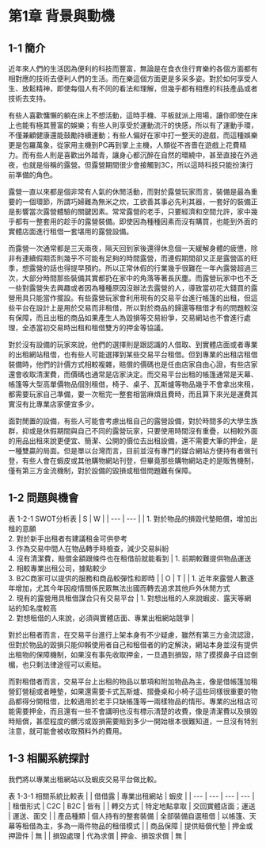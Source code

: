 # 第1章 背景與動機

## 1-1 簡介
近年來人們的生活因為便利的科技而豐富，無論是在食衣住行育樂的各個方面都有相對應的技術去便利人們的生活。而在樂這個方面更是多采多姿。對於如何享受人生、放鬆精神，即使每個人有不同的看法和理解，但幾乎都有相應的科技產品或者技術去支持。

有些人喜歡慵懶的躺在床上不想活動，這時手機、平板就派上用場，讓你即使在床上也能有極其豐富的娛樂；有些人則享受於運動流汗的快感，所以有了運動手環，不僅兼顧健康還能鼓勵持續運動；有些人偏好在家中打一整天的遊戲，而這種娛樂更是包羅萬象，從家用主機到PC再到掌上主機，人類從不吝嗇在遊戲上花費精力。而有些人則是喜歡出外踏青，讓身心都沉醉在自然的環繞中，甚至直接在外過夜，也就是俗稱的露營。但露營期間很少會接觸到3C，所以這時科技只能扮演行前準備的角色。

露營一直以來都是個非常有人氣的休閒活動，而對於露營玩家而言，裝備是最為重要的一個環節，所謂巧婦難為無米之炊，工欲善其事必先利其器，一套好的裝備正是影響當次露營體驗的關鍵因素。常常露營的老手，只要經濟和空間允許，家中幾乎都有一整套用的趁手的露營裝備。即使因為種種因素而沒有購買，也能到外面的實體店面進行租借一套堪用的露營設備。

而露營一次通常都是三天兩夜，隔天回到家後還得休息個一天緩解身體的疲憊，除非有連續假期否則幾乎不可能有足夠的時間露營，而連假期間卻又正是露營區的旺季，想露營的話也得提早預約。所以正常休假的行業幾乎很難在一年內露營超過三次，大部分時間那些裝備其實都扔在家中的角落等著長灰塵。而露營玩家中也不乏一些對露營失去興趣或者因為種種原因沒辦法去露營的人，導致當初花大錢買的露營用具只能當作擺設。有些露營玩家會利用現有的交易平台進行帳篷的出租，但這些平台在設計上是用於交易而非租借，所以對於商品的歸還等租借才有的問題較沒有保障，而且出租的商品如果產生人為毀損等交易紛爭，交易網站也不會進行處理，全憑當初交易時出租和租借雙方的押金等協議。

對於沒有設備的玩家來說，他們的選擇則是跟認識的人借取、到實體店面或者專業的出租網站租借，也有些人可能選擇到某些交易平台租借。但到專業的出租店租借裝備時，他們的計價方式相較複雜，賠償的價碼也是任由店家自由心證，有些店家還會收取清潔費，而價碼也通常是店家決定。而交易平台出租的帳篷通常是天幕、帳篷等大型高單價物品個別租借，椅子、桌子、瓦斯爐等物品幾乎不會拿出來租，都需要玩家自己準備，要一次租完一整套相當麻煩且費時，而且算下來光是運費其實沒有比專業店家便宜多少。

面對閒置的設備，有些人可能會考慮出租自己的露營設備，對於時間多的大學生族群，抑或是休假期間與自己不同的露營玩家，只要使用時間沒有重疊，以相較外面的用品出租來說更便宜、簡潔、公開的價位去出租設備，還不需要大筆的押金，是一種雙贏的局面。但是單以台灣而言，目前並沒有專門的媒合網站方便持有者做刊登，有些人會在蝦皮或其他購物網站刊登，但畢竟那些購物網站走的是販售機制，僅有第三方金流機制，對於設備的毀損或租借問題難有保障。

## 1-2 問題與機會
表 1-2-1 SWOT分析表
| S | W | 
| --- | --- | 
| 1. 對於物品的損毀代墊賠償，增加出租的意願<br>2. 對於新手出租者有建議租金可供參考<br>3. 作為交易中間人在物品轉手時檢查，減少交易糾紛<br>4. 沒有清潔費，賠償金額跟條件也在租借前就能看到 | 1. 前期較難提供物品運送<br>2. 相較專業出租公司，據點較少<br>3. B2C商家可以提供的服務和商品較彈性和即時 |
| O | T |
| 1. 近年來露營人數逐年增加，尤其今年因疫情關係民眾無法出國而轉去追求其他戶外休閒方式<br>2. 現有的露營用具租借謀合只有交易平台 | 1. 對想出租的人來說蝦皮、露天等網站的知名度較高<br>2. 對想租借的人來說，必須與實體店面、專業出租網站競爭 |

對於出租者而言，在交易平台進行上架本身有不少疑慮，雖然有第三方金流認證，但對於物品的毀損只能仰賴使用者自己和租借者的約定解決，網站本身並沒有提供出租物的保障機制，如果沒有事先收取押金，一旦遇到損毀，除了摸摸鼻子自認倒楣，也只剩法律途徑可以索賠。

而對租借者而言，交易平台上出租的物品以單項和附加物品為主，像是借帳篷加租營釘營槌或者睡墊，如果還需要卡式瓦斯爐、摺疊桌和小椅子這些同樣很重要的物品都得分開租借，比較適用於老手只缺帳篷等一兩樣物品的情形。專業的出租店可能需要押金，而且還有一些不會講明也沒有標示清楚的收費，像是清潔費以及損毀時賠償，甚麼程度的髒污或毀損需要賠到多少一開始根本很難知道，一旦沒有特別注意，就可能會被收取預料外的費用。

## 1-3 相關系統探討
我們將以專業出租網站以及蝦皮交易平台做比較。

表 1-3-1 相關系統比較表
|  | 借借露 | 專業出租網站 | 蝦皮 |
| --- | --- | --- | --- |
| 租借形式 | C2C | B2C | 皆有 |
| 轉交方式 | 特定地點拿取 | 交回實體店面；運送 | 運送、面交 |
| 產品種類 | 個人持有的整套裝備 | 全部裝備自選租借 | 以帳篷、天幕等租借為主，多為一兩件物品的租借模式 |
| 商品保障 | 提供賠償代墊 | 押金或押證件 | 無 |
| 損毀處理 | 代為求償 | 押金、損毀求償 | 無 |